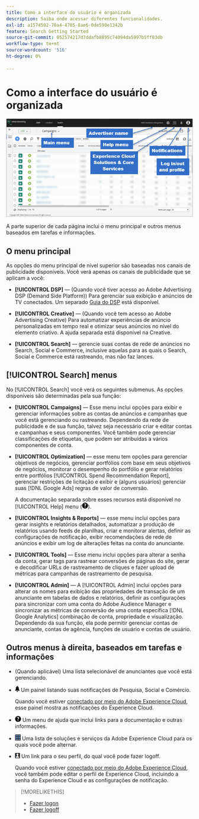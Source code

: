 ```yaml
---
title: Como a interface do usuário é organizada
description: Saiba onde acessar diferentes funcionalidades.
exl-id: a1574502-70a4-4705-8ae6-0de590e1342b
feature: Search Getting Started
source-git-commit: 052574217d7ddafb8895c74094da5997b5ff83db
workflow-type: tm+mt
source-wordcount: '516'
ht-degree: 0%

---
```


# Como a interface do usuário é organizada

![Interface do usuário](/help/search-social-commerce/assets/ui.png "Interface do usuário")

A parte superior de cada página inclui o menu principal e outros menus baseados em tarefas e informações.

## O menu principal

As opções do menu principal de nível superior são baseadas nos canais de publicidade disponíveis. Você verá apenas os canais de publicidade que se aplicam a você:

* **[!UICONTROL DSP]** — (Quando você tiver acesso ao Adobe Advertising DSP (Demand Side Platform)) Para gerenciar sua exibição e anúncios de TV conectados. Um separado [Guia do DSP](https://experienceleague.adobe.com/docs/advertising/dsp/home.html) está disponível.

* **[!UICONTROL Creative]** — (Quando você tem acesso ao Adobe Advertising Creative) Para automatizar experiências de anúncio personalizadas em tempo real e otimizar seus anúncios no nível do elemento criativo. A ajuda separada está disponível na Creative.

* **[!UICONTROL Search]** — gerencie suas contas de rede de anúncios no Search, Social e Commerce, inclusive aquelas para as quais o Search, Social e Commerce está rastreando, mas não faz lances.

## [!UICONTROL Search] menus

No [!UICONTROL Search] você verá os seguintes submenus. As opções disponíveis são determinadas pela sua função:

* **[!UICONTROL Campaigns]** — Esse menu inclui opções para exibir e gerenciar informações sobre as contas de anúncios e campanhas que você está gerenciando ou rastreando. Dependendo da rede de publicidade e de sua função, talvez seja necessário criar e editar contas e campanhas e seus componentes. Você também pode gerenciar classificações de etiquetas, que podem ser atribuídas a vários componentes de conta.

* **[!UICONTROL Optimization]** — esse menu tem opções para gerenciar objetivos de negócios, gerenciar portfólios com base em seus objetivos de negócios, monitorar o desempenho do portfólio e gerar relatórios entre portfólios [!UICONTROL Spend Recommendation Report], gerenciar restrições de licitação e exibir e (alguns usuários) gerenciar suas [!DNL Google Ads] regras de valor de conversão.

  A documentação separada sobre esses recursos está disponível no [!UICONTROL Help] menu (![Menu Ajuda](/help/search-social-commerce/assets/help-main-menu.png "Menu Ajuda")).

* **[!UICONTROL Insights & Reports]** — esse menu inclui opções para gerar insights e relatórios detalhados, automatizar a produção de relatórios usando feeds de planilhas, criar e monitorar alertas, definir as configurações de notificação, exibir recomendações de rede de anúncios e exibir um log de alterações feitas na conta do anunciante.

* **[!UICONTROL Tools]** — Esse menu inclui opções para alterar a senha da conta, gerar tags para rastrear conversões de páginas do site, gerar e decodificar URLs de rastreamento de cliques e fazer upload de métricas para campanhas de rastreamento de pesquisa.

* **[!UICONTROL Admin]** — A [!UICONTROL Admin] inclui opções para alterar os nomes para exibição das propriedades de transação de um anunciante em tabelas de dados e relatórios, definir as configurações para sincronizar com uma conta do Adobe Audience Manager e sincronizar as métricas de conversão de uma conta específica [!DNL Google Analytics] combinação de conta, propriedade e visualização. Dependendo da sua função, ela pode permitir gerenciar contas de anunciante, contas de agência, funções de usuário e contas de usuário.

## Outros menus à direita, baseados em tarefas e informações

* (Quando aplicável) Uma lista selecionável de anunciantes que você está gerenciando.

* ![Notificações de alerta](/help/search-social-commerce/assets/notifications-panel.png "Notificações de alerta") Um painel listando suas notificações de Pesquisa, Social e Comércio.

  Quando você estiver [conectado por meio do Adobe Experience Cloud](log-in.md), esse painel mostra as notificações do Experience Cloud.

* ![Menu Ajuda](/help/search-social-commerce/assets/help-main-menu.png "Menu Ajuda") Um menu de ajuda que inclui links para a documentação e outras informações.

* ![Alternador de soluções](/help/search-social-commerce/assets/menu-icon.png "Alternador de soluções") Uma lista de soluções e serviços da Adobe Experience Cloud para os quais você pode alternar.

* ![Perfil de usuário](/help/search-social-commerce/assets/user-profile.png "Perfil de usuário") Um link para o seu perfil, do qual você pode fazer logoff.

  Quando você estiver [conectado por meio do Adobe Experience Cloud](log-in.md), você também pode editar o perfil de Experience Cloud, incluindo a senha do Experience Cloud e as configurações de notificação.

>[!MORELIKETHIS]
>
>* [Fazer logon](log-in.md)
>* [Fazer logoff](log-out.md)

